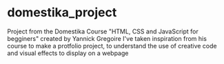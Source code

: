# domestika_project
Project from the Domestika Course "HTML, CSS and JavaScript for begginers" created by Yannick Gregoire
I've taken inspiration from his course to make a protfolio project, to understand the use of creative code and visual effects to display on a webpage
